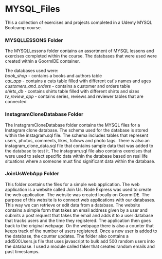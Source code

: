 # MYSQL_Files

This a collection of exercises and projects completed in a Udemy MYSQL Bootcamp course.


<h3> MYSQLLESSONS Folder </h3>

The MYSQLLessons folder contains an assortment of MYSQL lessons and exercises completed
within the course. The databases that were used were created within a GoormIDE container.

The databases used were:
<br>
<em>book_shop</em> - contains a books and authors table 
<br>
<em>cat_app</em> - contains a cats table filled with different cat's names and ages
<br>
<em>customers_and_orders</em> - contains a customer and orders table
<br>
<em>shirts_db</em> - contains shirts table filled with different shirts and sizes
<br>
<em>tv_review_app</em> - contains series, reviews and reviewer tables that are connected

<h3> InstagramCloneDatabase Folder </h3>

The InstagramCloneDatabase folder contains the MYSQL files for a Instagram clone database.
The schema used for the database is stored within the instagram.sql file. The schema includes
tables that represent users, photos, comments, likes, follows and photo tags. There is also an
instagram_clone_data.sql file that contains sample data that was added to the database to test
it. The instagram.sql file also contains exercises that were used to select specific data within
the database based on real life situations where a someone must find significant data within the 
database.

<h3> JoinUsWebApp Folder </h3>

This folder contains the files for a simple web application. The web application is a website called
Join Us. Node Express was used to create the web application. The website was created locally on 
GoormIDE. The purpose of this website is to connect web applications with our databases. This way we
can retrieve or edit data from a database. The website contains a simple form that takes an email address
given by a user and submits a post request that takes the email and adds it to a user database that tracks
users and the time they registered. The application then goes back to the original webpage. On the webpage
there is also a counter that keeps track of the number of users registered. Once a new user is added to the
database, the counter updates. The folder also contains a add500Users.js file that uses javascript to bulk
add 500 random users into the database. I used a module called faker that creates random emails and past
timestamps. 
